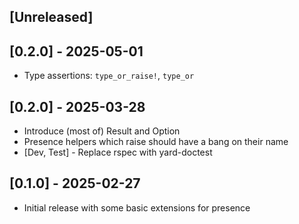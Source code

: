 ## [Unreleased]

## [0.2.0] - 2025-05-01

- Type assertions: `type_or_raise!`, `type_or`

## [0.2.0] - 2025-03-28

- Introduce (most of) Result and Option
- Presence helpers which raise should have a bang on their name
- [Dev, Test] - Replace rspec with yard-doctest

## [0.1.0] - 2025-02-27

- Initial release with some basic extensions for presence
